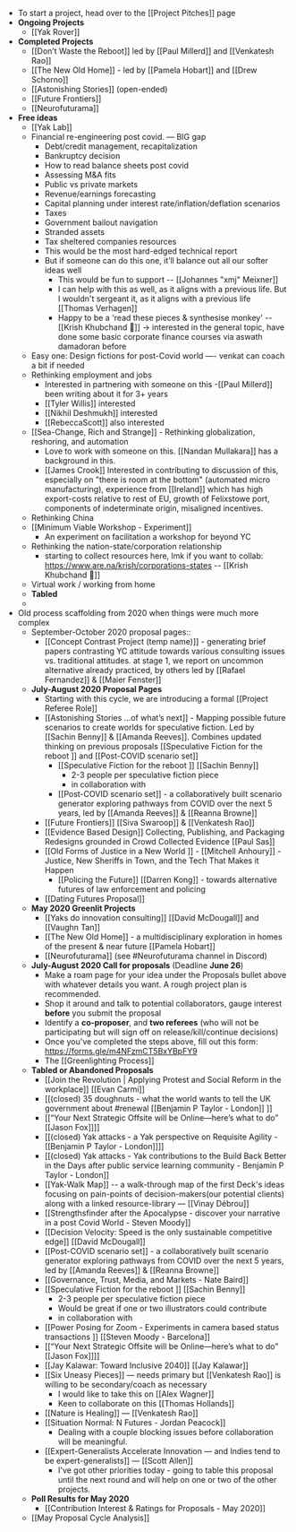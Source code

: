 - To start a project, head over to the [[Project Pitches]] page
- **Ongoing Projects**
    - [[Yak Rover]]
- **Completed Projects**
    - [[Don’t Waste the Reboot]] led by [[Paul Millerd]] and [[Venkatesh Rao]]
    - [[The New Old Home]] - led by  [[Pamela Hobart]] and [[Drew Schorno]]
    - [[Astonishing Stories]] (open-ended)
    - [[Future Frontiers]]
    - [[Neurofuturama]]
- **Free ideas**
    - [[Yak Lab]] 
    - Financial re-engineering post covid. — BIG gap
        - Debt/credit management, recapitalization
        - Bankruptcy decision
        - How to read balance sheets post covid
        - Assessing M&A fits
        - Public vs private markets
        - Revenue/earnings forecasting
        - Capital planning under interest rate/inflation/deflation scenarios
        - Taxes
        - Government bailout navigation
        - Stranded assets
        - Tax sheltered companies resources
        - This would be the most hard-edged technical report
        - But if someone can do this one, it’ll balance out all our softer ideas well
            - This would be fun to support -- [[Johannes "xmj" Meixner]]
            - I can help with this as well, as it aligns with a previous life. But I wouldn't sergeant it, as it aligns with a previous life [[Thomas Verhagen]]
            - Happy to be a 'read these pieces & synthesise monkey' -- [[Krish Khubchand 🎈]] -> interested in the general topic, have done some basic corporate finance courses via aswath damadoran before
    - Easy one: Design fictions for post-Covid world —- venkat can coach a bit if needed 
    - Rethinking employment and jobs
        - Interested in partnering with someone on this -[[Paul Millerd]] been writing about it for 3+ years
        - [[Tyler Willis]] interested
        - [[Nikhil Deshmukh]] interested
        - [[RebeccaScott]] also interested
    - [[Sea-Change, Rich and Strange]] - Rethinking globalization, reshoring, and automation
        - Love to work with someone on this. [[Nandan Mullakara]] has a background in this.
        - [[James Crook]] Interested in contributing to discussion of this, especially on "there is room at the bottom" (automated micro manufacturing), experience from [[Ireland]] which has high export-costs relative to rest of EU, growth of Felixstowe port, components of indeterminate origin, misaligned incentives. 
    - Rethinking China
    - [[Minimum Viable Workshop  - Experiment]]
        - An experiment on facilitation a workshop for beyond YC
    - Rethinking the nation-state/corporation relationship
        - starting to collect resources here, lmk if you want to collab: https://www.are.na/krish/corporations-states -- [[Krish Khubchand 🎈]]
    - Virtual work / working from home
    - **Tabled**
    - 
- Old process scaffolding from 2020 when things were much more complex
    - September-October 2020 proposal pages::
        - [[Concept Contrast Project (temp name)]] - generating brief papers contrasting YC attitude towards various consulting issues vs. traditional attitudes. at stage 1, we report on uncommon alternative already practiced, by others led by [[Rafael Fernandez]] & [[Maier Fenster]]
    - **July-August 2020 Proposal Pages**
        - Starting with this cycle, we are introducing a formal [[Project Referee Role]]
        - [[Astonishing Stories
          ...of what’s next]] - Mapping possible future scenarios to create worlds for speculative fiction. Led by [[Sachin Benny]] & [[Amanda Reeves]]. Combines updated thinking on previous proposals [[Speculative Fiction for the reboot ]] and [[Post-COVID scenario set]]
            - [[Speculative Fiction for the reboot ]] [[Sachin Benny]]
                - 2-3 people per speculative fiction piece
                - in collaboration with
            - [[Post-COVID scenario set]] - a collaboratively built scenario generator exploring pathways from COVID over the next 5 years, led by [[Amanda Reeves]] & [[Reanna Browne]]
        - [[Future Frontiers]] [[Siva Swaroop]] & [[Venkatesh Rao]] 
        - [[Evidence Based Design]] Collecting, Publishing, and Packaging Redesigns grounded in Crowd Collected Evidence [[Paul Sas]]
        - [[Old Forms of Justice in a New World ]] - [[Mitchell Anhoury]] - Justice, New Sheriffs in Town, and the Tech That Makes it Happen
            - [[Policing the Future]] [[Darren Kong]] - towards alternative futures of law enforcement and policing
        - [[Dating Futures Proposal]]
    - **May 2020 Greenlit Projects**
        - [[Yaks do innovation consulting]] [[David McDougall]] and [[Vaughn Tan]] 
        - [[The New Old Home]] - a multidisciplinary exploration in homes of the present & near future  [[Pamela Hobart]]
        - [[Neurofuturama]] (see #Neurofuturama channel in Discord)
    - **July-August 2020 Call for proposals** (Deadline **June 26**)
        - Make a roam page for your idea under the Proposals bullet above with whatever details you want. A rough project plan is recommended.
        - Shop it around and talk to potential collaborators, gauge interest **before** you submit the proposal
        - Identify a **co-proposer**, and **two referees** (who will not be participating but will sign off on release/kill/continue decisions)
        - Once you've completed the steps above, fill out this form: https://forms.gle/m4NFzmCT5BxYBpFY9
        - The [[Greenlighting Process]]
    - **Tabled or Abandoned Proposals** 
        - [[Join the Revolution | Applying Protest and Social Reform in the workplace]] [[Evan Carmi]]
        - [[(closed) 35 doughnuts - what the world wants to tell the UK government about #renewal [[Benjamin P Taylor - London]] ]]
        - [[“Your Next Strategic Offsite will be Online—here’s what to do” [[Jason Fox]]]]
        - [[(closed) Yak attacks - a Yak perspective on Requisite Agility - [[Benjamin P Taylor - London]]]]
        - [[(closed) Yak attacks - Yak contributions to the Build Back Better in the Days after public service learning community - Benjamin P Taylor - London]]
        - [[Yak-Walk Map]] -- a walk-through map of the first Deck's ideas focusing on pain-points of decision-makers(our potential clients) along with a linked resource-library  — [[Vinay Débrou]] 
        - [[Strengthsfinder after the Apocalypse - discover your narrative in a post Covid World - Steven Moody]]
        - [[Decision Velocity: Speed is the only sustainable competitive edge]] [[David McDougall]]
        - [[Post-COVID scenario set]] - a collaboratively built scenario generator exploring pathways from COVID over the next 5 years, led by [[Amanda Reeves]] & [[Reanna Browne]]
        - [[Governance, Trust, Media, and Markets - Nate Baird]]
        - [[Speculative Fiction for the reboot ]] [[Sachin Benny]]
            - 2-3 people per speculative fiction piece
            - Would be great if one or two illustrators could contribute 
            - in collaboration with
        - [[Power Posing for Zoom - Experiments in camera based status transactions ]] [[Steven Moody - Barcelona]]
        - [[“Your Next Strategic Offsite will be Online—here’s what to do” [[Jason Fox]]]]
        - [[Jay Kalawar: Toward Inclusive 2040]] [[Jay Kalawar]]
        - [[Six Uneasy Pieces]] — needs primary but [[Venkatesh Rao]] is willing to be secondary/coach as necessary
            - I would like to take this on [[Alex Wagner]]
            - Keen to collaborate on this [[Thomas Hollands]]
        - [[Nature is Healing]] — [[Venkatesh Rao]]
        - [[Situation Normal: N Futures - Jordan Peacock]]
            - Dealing with a couple blocking issues before collaboration will be meaningful.
        - [[Expert-Generalists Accelerate Innovation — and Indies tend to be expert-generalists]] — [[Scott Allen]]
            - I've got other priorities today - going to table this proposal until the next round and will help on one or two of the other projects.
    - **Poll Results for May 2020**
        - [[Contribution Interest & Ratings for Proposals - May 2020]]
    - [[May Proposal Cycle Analysis]]
